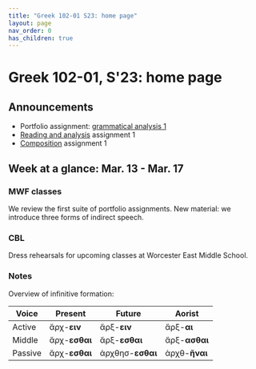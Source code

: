 ```yaml
---
title: "Greek 102-01 S23: home page"
layout: page
nav_order: 0
has_children: true
---
```




# Greek 102-01, S'23: home page

## Announcements

- Portfolio assignment: [grammatical analysis 1](./assignments/grammar1/)
- [Reading and analysis](./assignments/reading1/) assignment 1
- [Composition](./assignments/composition1/) assignment 1



## Week at a glance:  Mar. 13 - Mar. 17

### MWF classes

We review the first suite of portfolio assignments. New material: we introduce three forms of indirect speech.

### CBL

Dress rehearsals for upcoming classes at Worcester East Middle School.

### Notes

Overview of infinitive formation:

| Voice | Present | Future | Aorist |
| --- | --- | --- | --- |
| Active | ἄρχ-**ειν** | ἄρξ-**ειν** | ἅρξ-**αι** |
| Middle | ἄρχ-**εσθαι** | ἄρξ-**εσθαι**  | ἄρξ-**ασθαι** |
| Passive | ἄρχ-**εσθαι** | ἀρχθησ-**εσθαι** | ἀρχθ-**ῆναι** |
